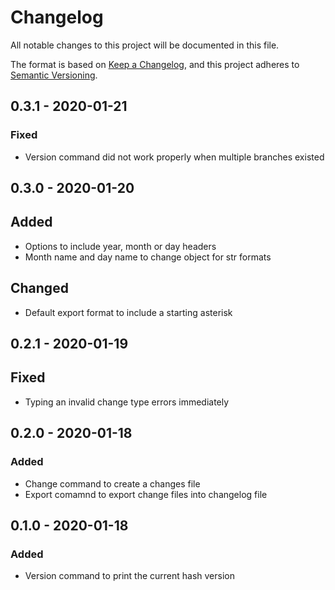 # Changelog
All notable changes to this project will be documented in this file.

The format is based on [Keep a Changelog](https://keepachangelog.com/en/1.0.0/),
and this project adheres to [Semantic Versioning](https://semver.org/spec/v2.0.0.html).

## 0.3.1 - 2020-01-21
### Fixed
* Version command did not work properly when multiple branches existed

## 0.3.0 - 2020-01-20
## Added
* Options to include year, month or day headers
* Month name and day name to change object for str formats
## Changed
* Default export format to include a starting asterisk

## 0.2.1 - 2020-01-19
## Fixed
* Typing an invalid change type errors immediately

## 0.2.0 - 2020-01-18
### Added
* Change command to create a changes file
* Export comamnd to export change files into changelog file

## 0.1.0 - 2020-01-18
### Added
* Version command to print the current hash version
